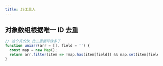 ```yaml
---
title: JS工具人
---
```


## 对象数组根据唯一 ID 去重

```js
// 这个真的快 比二重循环快多了
function uniarr(arr = [], field = '') {
  const map = new Map();
  return arr.filter(item => !map.has(item[field]) && map.set(item[field], 0));
}
```
